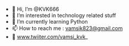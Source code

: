 - 👋 Hi, I’m @KVK666
- 👀 I’m interested in technology related stuff
- 🌱 I’m currently learning Python
- 📫 How to reach me : vamsik823@gmail.com
-  www.twiiter.com/vamsi_kvk_

<!---
KVK666/KVK666 is a ✨ special ✨ repository because its `README.md` (this file) appears on your GitHub profile.
You can click the Preview link to take a look at your changes.
--->
